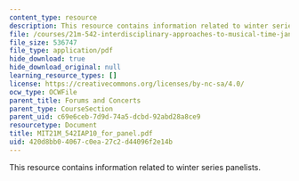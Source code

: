 ```yaml
---
content_type: resource
description: This resource contains information related to winter series panelists.
file: /courses/21m-542-interdisciplinary-approaches-to-musical-time-january-iap-2010/420d8bb04067c0ea27c2d44096f2e14b_MIT21M_542IAP10_for_panel.pdf
file_size: 536747
file_type: application/pdf
hide_download: true
hide_download_original: null
learning_resource_types: []
license: https://creativecommons.org/licenses/by-nc-sa/4.0/
ocw_type: OCWFile
parent_title: Forums and Concerts
parent_type: CourseSection
parent_uid: c69e6ceb-7d9d-74a5-dcbd-92abd28a8ce9
resourcetype: Document
title: MIT21M_542IAP10_for_panel.pdf
uid: 420d8bb0-4067-c0ea-27c2-d44096f2e14b
---
```

This resource contains information related to winter series panelists.